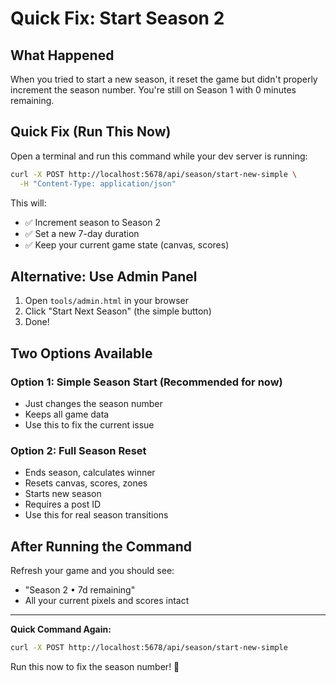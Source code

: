 # Quick Fix: Start Season 2

## What Happened

When you tried to start a new season, it reset the game but didn't properly increment the season number. You're still on Season 1 with 0 minutes remaining.

## Quick Fix (Run This Now)

Open a terminal and run this command while your dev server is running:

```bash
curl -X POST http://localhost:5678/api/season/start-new-simple \
  -H "Content-Type: application/json"
```

This will:
- ✅ Increment season to Season 2
- ✅ Set a new 7-day duration
- ✅ Keep your current game state (canvas, scores)

## Alternative: Use Admin Panel

1. Open `tools/admin.html` in your browser
2. Click "Start Next Season" (the simple button)
3. Done!

## Two Options Available

### Option 1: Simple Season Start (Recommended for now)
- Just changes the season number
- Keeps all game data
- Use this to fix the current issue

### Option 2: Full Season Reset
- Ends season, calculates winner
- Resets canvas, scores, zones
- Starts new season
- Requires a post ID
- Use this for real season transitions

## After Running the Command

Refresh your game and you should see:
- "Season 2 • 7d remaining"
- All your current pixels and scores intact

---

**Quick Command Again:**
```bash
curl -X POST http://localhost:5678/api/season/start-new-simple
```

Run this now to fix the season number! 🚀
